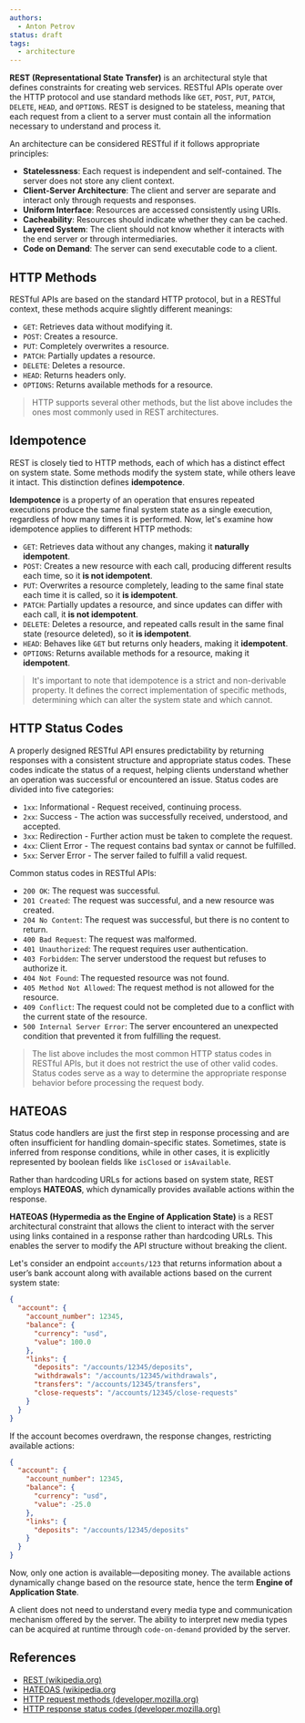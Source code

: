 ```yaml
---
authors:
  - Anton Petrov
status: draft
tags:
  - architecture
---
```


**REST (Representational State Transfer)** is an architectural style that defines constraints for creating web services. RESTful APIs operate over the HTTP protocol and use standard methods like `GET`, `POST`, `PUT`, `PATCH`, `DELETE`, `HEAD`, and `OPTIONS`. REST is designed to be stateless, meaning that each request from a client to a server must contain all the information necessary to understand and process it.

An architecture can be considered RESTful if it follows appropriate principles:

- **Statelessness**: Each request is independent and self-contained. The server does not store any client context.
- **Client-Server Architecture**: The client and server are separate and interact only through requests and responses.
- **Uniform Interface**: Resources are accessed consistently using URIs.
- **Cacheability**: Resources should indicate whether they can be cached.
- **Layered System**: The client should not know whether it interacts with the end server or through intermediaries.
- **Code on Demand**: The server can send executable code to a client.

## HTTP Methods

RESTful APIs are based on the standard HTTP protocol, but in a RESTful context, these methods acquire slightly different meanings:

- `GET`: Retrieves data without modifying it.
- `POST`: Creates a resource.
- `PUT`: Completely overwrites a resource.
- `PATCH`: Partially updates a resource.
- `DELETE`: Deletes a resource.
- `HEAD`: Returns headers only.
- `OPTIONS`: Returns available methods for a resource.

> HTTP supports several other methods, but the list above includes the ones most commonly used in REST architectures.

## Idempotence

REST is closely tied to HTTP methods, each of which has a distinct effect on system state. Some methods modify the system state, while others leave it intact. This distinction defines **idempotence**.

**Idempotence** is a property of an operation that ensures repeated executions produce the same final system state as a single execution, regardless of how many times it is performed. Now, let's examine how idempotence applies to different HTTP methods:

- `GET`: Retrieves data without any changes, making it **naturally idempotent**.
- `POST`: Creates a new resource with each call, producing different results each time, so it **is not idempotent**.
- `PUT`: Overwrites a resource completely, leading to the same final state each time it is called, so it **is idempotent**.
- `PATCH`: Partially updates a resource, and since updates can differ with each call, it **is not idempotent**.
- `DELETE`: Deletes a resource, and repeated calls result in the same final state (resource deleted), so it **is idempotent**.
- `HEAD`: Behaves like `GET` but returns only headers, making it **idempotent**.
- `OPTIONS`: Returns available methods for a resource, making it **idempotent**.

> It's important to note that idempotence is a strict and non-derivable property. It defines the correct implementation of specific methods, determining which can alter the system state and which cannot.

## HTTP Status Codes

A properly designed RESTful API ensures predictability by returning responses with a consistent structure and appropriate status codes. These codes indicate the status of a request, helping clients understand whether an operation was successful or encountered an issue. Status codes are divided into five categories:

- `1xx`: Informational - Request received, continuing process.
- `2xx`: Success - The action was successfully received, understood, and accepted.
- `3xx`: Redirection - Further action must be taken to complete the request.
- `4xx`: Client Error - The request contains bad syntax or cannot be fulfilled.
- `5xx`: Server Error - The server failed to fulfill a valid request.

Common status codes in RESTful APIs:

- `200 OK`: The request was successful.
- `201 Created`: The request was successful, and a new resource was created.
- `204 No Content`: The request was successful, but there is no content to return.
- `400 Bad Request`: The request was malformed.
- `401 Unauthorized`: The request requires user authentication.
- `403 Forbidden`: The server understood the request but refuses to authorize it.
- `404 Not Found`: The requested resource was not found.
- `405 Method Not Allowed`: The request method is not allowed for the resource.
- `409 Conflict`: The request could not be completed due to a conflict with the current state of the resource.
- `500 Internal Server Error`: The server encountered an unexpected condition that prevented it from fulfilling the request.

> The list above includes the most common HTTP status codes in RESTful APIs, but it does not restrict the use of other valid codes. Status codes serve as a way to determine the appropriate response behavior before processing the request body.

## HATEOAS

Status code handlers are just the first step in response processing and are often insufficient for handling domain-specific states. Sometimes, state is inferred from response conditions, while in other cases, it is explicitly represented by boolean fields like `isClosed` or `isAvailable`.

Rather than hardcoding URLs for actions based on system state, REST employs **HATEOAS**, which dynamically provides available actions within the response.

**HATEOAS (Hypermedia as the Engine of Application State)** is a REST architectural constraint that allows the client to interact with the server using links contained in a response rather than hardcoding URLs. This enables the server to modify the API structure without breaking the client.

Let's consider an endpoint `accounts/123` that returns information about a user’s bank account along with available actions based on the current system state:

```json
{
  "account": {
    "account_number": 12345,
    "balance": {
      "currency": "usd",
      "value": 100.0
    },
    "links": {
      "deposits": "/accounts/12345/deposits",
      "withdrawals": "/accounts/12345/withdrawals",
      "transfers": "/accounts/12345/transfers",
      "close-requests": "/accounts/12345/close-requests"
    }
  }
}
```

If the account becomes overdrawn, the response changes, restricting available actions:

```json
{
  "account": {
    "account_number": 12345,
    "balance": {
      "currency": "usd",
      "value": -25.0
    },
    "links": {
      "deposits": "/accounts/12345/deposits"
    }
  }
}
```

Now, only one action is available—depositing money. The available actions dynamically change based on the resource state, hence the term **Engine of Application State**.

A client does not need to understand every media type and communication mechanism offered by the server. The ability to interpret new media types can be acquired at runtime through `code-on-demand` provided by the server.

## References

- [REST (wikipedia.org)](https://en.wikipedia.org/wiki/REST)
- [HATEOAS (wikipedia.org](https://en.wikipedia.org/wiki/HATEOAS)
- [HTTP request methods (developer.mozilla.org)](https://developer.mozilla.org/en-US/docs/Web/HTTP/Reference/Methods)
- [HTTP response status codes (developer.mozilla.org)](https://developer.mozilla.org/en-US/docs/Web/HTTP/Reference/Status)
